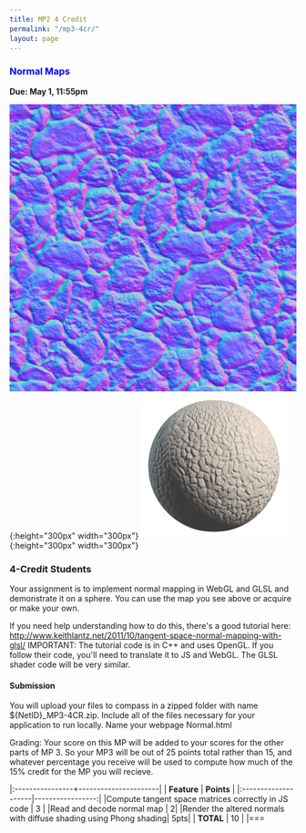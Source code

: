 ```yaml
---
title: MP2 4 Credit
permalink: "/mp3-4cr/"
layout: page
---
```


### <span style="color:blue">Normal Maps</span>
**Due: May 1, 11:55pm**

![terrain color](/assets/img/blocks_normal.jpg){:height="300px" width="300px"} 
![terrain color](/assets/img/stone_nrm_render-256x256.png){:height="300px" width="300px"} 

### 4-Credit Students ###
Your assignment is to implement normal mapping in WebGL and GLSL and demonstrate it on a sphere. You can use the map you see above or acquire or make your own.

If you need help understanding how to do this, there's a good tutorial here: http://www.keithlantz.net/2011/10/tangent-space-normal-mapping-with-glsl/
IMPORTANT: The tutorial code is in C++ and uses OpenGL. If you follow their code, you'll need to translate it to JS and WebGL. The GLSL shader code will be very similar.

#### Submission ####

You will upload your files to compass in a zipped folder with name ${NetID}_MP3-4CR.zip. Include all of the files necessary for your application to run locally. Name your webpage Normal.html

Grading:
Your score on this MP will be added to your scores for the other parts of MP 3. So your MP3 will be out of 25 points total rather than 15, and whatever percentage you receive will be used to compute how much of the 15% credit for the MP you will recieve.  

|:----------------+----------------------|
| **Feature**     | **Points**           |
|:--------------------|-----------------:|
|Compute tangent space matrices correctly in JS code |	3 |
|Read and decode normal map | 2|
|Render the altered normals with diffuse shading using Phong shading|	5pts|
| **TOTAL**	                                                | 10    |
|===
 
